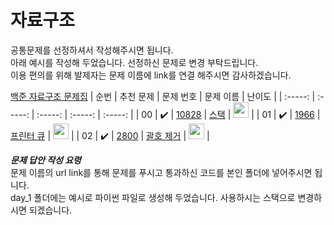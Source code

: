 # 자료구조

공통문제를 선정하셔서 작성해주시면 됩니다.<br>
아래 예시를 작성해 두었습니다. 선정하신 문제로 변경 부탁드립니다.<br>
이용 편의를 위해 발제자는 문제 이름에 link를 연결 해주시면 감사하겠습니다.<br>

[백준 자료구조 문제집](https://www.acmicpc.net/problemset?sort=ac_desc&algo=175)
| 순번 | 추천 문제 | 문제 번호 | 문제 이름 | 난이도 |
| :-----: | :-----: | :-----: | :-----: | :-----: |
| 00 | :heavy_check_mark: | <a href="https://www.acmicpc.net/problem/10828" target="_blank">10828</a> | <a href="https://www.acmicpc.net/problem/10828" target="_blank">스택</a> | <img height="25px" width="25px" src="https://static.solved.ac/tier_small/7.svg"/> |
| 01 | :heavy_check_mark: | <a href="https://www.acmicpc.net/problem/1966" target="_blank">1966</a> | <a href="https://www.acmicpc.net/problem/1966" target="_blank">프린터 큐</a> | <img height="25px" width="25px" src="https://static.solved.ac/tier_small/8.svg"/> |
| 02 | :heavy_check_mark: | <a href="https://www.acmicpc.net/problem/2800" target="_blank">2800</a> | <a href="https://www.acmicpc.net/problem/2800" target="_blank">괄호 제거</a> | <img height="25px" width="25px" src="https://static.solved.ac/tier_small/11.svg"/> |

**_문제 답안 작성 요령_**<br>
문제 이름의 url link를 통해 문제를 푸시고 통과하신 코드를 본인 폴더에 넣어주시면 됩니다.<br>
day_1 폴더에는 예시로 파이썬 파일로 생성해 두었습니다. 사용하시는 스택으로 변경하시면 되겠습니다.

